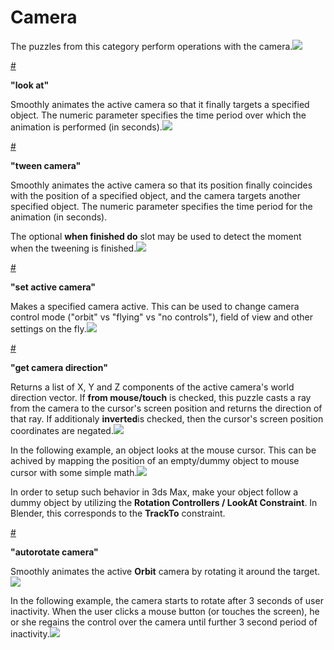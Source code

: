 # Camera

The puzzles from this category perform operations with the camera.![](https://www.soft8soft.com/docs/files/puzzles/puzzles-camera.jpg)

[\#](https://www.soft8soft.com/docs/manual/en/puzzles/Camera.html#look_at)

**"look at"**

Smoothly animates the active camera so that it finally targets a specified object. The numeric parameter specifies the time period over which the animation is performed \(in seconds\).![](https://www.soft8soft.com/docs/files/puzzles/puzzles-camera-lookat.jpg)

[\#](https://www.soft8soft.com/docs/manual/en/puzzles/Camera.html#tween_camera)

**"tween camera"**

Smoothly animates the active camera so that its position finally coincides with the position of a specified object, and the camera targets another specified object. The numeric parameter specifies the time period for the animation \(in seconds\).

The optional **when finished do** slot may be used to detect the moment when the tweening is finished.![](https://www.soft8soft.com/docs/files/puzzles/puzzles-camera-tween-camera.jpg)

[\#](https://www.soft8soft.com/docs/manual/en/puzzles/Camera.html#set_active_camera)

**"set active camera"**

Makes a specified camera active. This can be used to change camera control mode \("orbit" vs "flying" vs "no controls"\), field of view and other settings on the fly.![](https://www.soft8soft.com/docs/files/puzzles/puzzles-camera-set-active.jpg)

[\#](https://www.soft8soft.com/docs/manual/en/puzzles/Camera.html#get_camera_direction)

**"get camera direction"**

Returns a list of X, Y and Z components of the active camera's world direction vector. If **from mouse/touch** is checked, this puzzle casts a ray from the camera to the cursor's screen position and returns the direction of that ray. If additionaly **inverted**is checked, then the cursor's screen position coordinates are negated.![](https://www.soft8soft.com/docs/files/puzzles/puzzles-camera-get-camera-direction.jpg)

In the following example, an object looks at the mouse cursor. This can be achived by mapping the position of an empty/dummy object to mouse cursor with some simple math.![](https://www.soft8soft.com/docs/files/puzzles/puzzles-camera-get-camera-direction-example2.jpg)

In order to setup such behavior in 3ds Max, make your object follow a dummy object by utilizing the **Rotation Controllers / LookAt Constraint**. In Blender, this corresponds to the **TrackTo** constraint.

[\#](https://www.soft8soft.com/docs/manual/en/puzzles/Camera.html#autorotate_camera)

**"autorotate camera"**

Smoothly animates the active **Orbit** camera by rotating it around the target.![](https://www.soft8soft.com/docs/files/puzzles/puzzles-camera-autorotate-camera.jpg)

In the following example, the camera starts to rotate after 3 seconds of user inactivity. When the user clicks a mouse button \(or touches the screen\), he or she regains the control over the camera until further 3 second period of inactivity.![](https://www.soft8soft.com/docs/files/puzzles/puzzles-camera-autorotate-camera-example.jpg)

